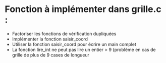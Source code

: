 Fonction à implémenter dans grille.c : 
======================================
- Factoriser les fonctions de vérification dupliquées
- Implémenter la fonction saisir_coord
- Utiliser la fonction saisir_coord pour écrire un
main complet 
- La fonction lire_int ne peut pas lire un entier > 9 
(problème en cas de grille de plus de 9 cases de longueur
